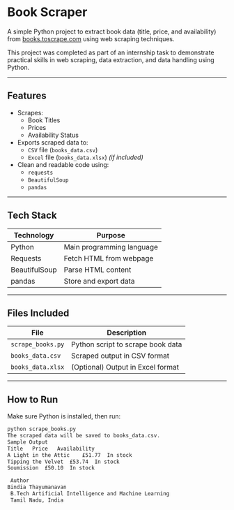 #  Book Scraper

A simple Python project to extract book data (title, price, and availability) from [books.toscrape.com](https://books.toscrape.com) using web scraping techniques.

This project was completed as part of an internship task to demonstrate practical skills in web scraping, data extraction, and data handling using Python.

---

##  Features

- Scrapes:
  - Book Titles
  - Prices
  - Availability Status
- Exports scraped data to:
  - `CSV` file (`books_data.csv`)
  - `Excel` file (`books_data.xlsx`) *(if included)*
- Clean and readable code using:
  - `requests`
  - `BeautifulSoup`
  - `pandas`

---

##  Tech Stack

| Technology   | Purpose                     |
|--------------|-----------------------------|
| Python       | Main programming language   |
| Requests     | Fetch HTML from webpage     |
| BeautifulSoup| Parse HTML content          |
| pandas       | Store and export data       |

---

##  Files Included

| File               | Description                              |
|--------------------|------------------------------------------|
| `scrape_books.py`  | Python script to scrape book data        |
| `books_data.csv`   | Scraped output in CSV format             |
| `books_data.xlsx`  | (Optional) Output in Excel format        |

---

##  How to Run

Make sure Python is installed, then run:

```bash
python scrape_books.py
The scraped data will be saved to books_data.csv.
Sample Output
Title	Price	Availability
A Light in the Attic	£51.77	In stock
Tipping the Velvet	£53.74	In stock
Soumission	£50.10	In stock

 Author
Bindia Thayumanavan
 B.Tech Artificial Intelligence and Machine Learning
 Tamil Nadu, India
 

